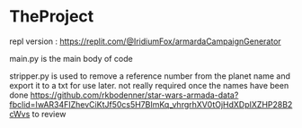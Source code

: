 # TheProject

repl version : https://replit.com/@IridiumFox/armardaCampaignGenerator

main.py is the main body of code

stripper.py is used to remove a reference number from the planet name and export it to a txt for use later. not really required once the names have been done 
https://github.com/rkbodenner/star-wars-armada-data?fbclid=IwAR34FIZhevCiKtJf50cs5H7BImKq_vhrgrhXV0tOjHdXDpIXZHP28B2cWvs to review
